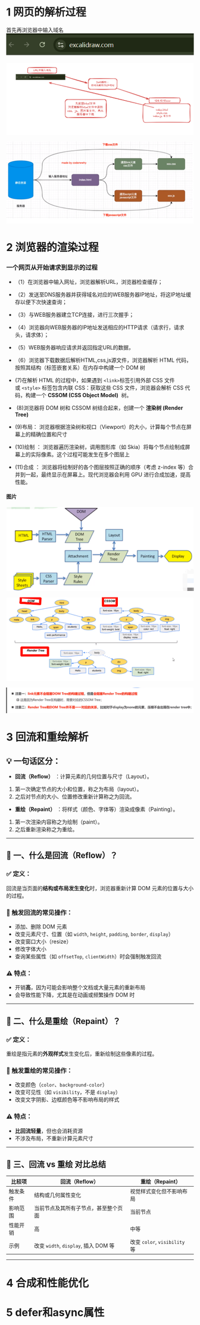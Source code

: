 # 1 网页的解析过程
首先再浏览器中输入域名
![this](../picture/02/1.png)


![this](../picture/02/2.png)

![this](../picture/02/3.png)



# 2 浏览器的渲染过程
### 一个网页从开始请求到显示的过程
- （1）在浏览器中输入网址，浏览器解析URL，浏览器检查缓存； 
- （2）发送至DNS服务器并获得域名对应的WEB服务器IP地址，将这IP地址缓存以便下次快速查询； 
- （3）与WEB服务器建立TCP连接，进行三次握手； 
- （4）浏览器向WEB服务器的IP地址发送相应的HTTP请求（请求行，请求头，请求体）； 
- （5）WEB服务器响应请求并返回指定URL的数据，
- （6）浏览器下载数据后解析HTML,css,js源文件，浏览器解析 HTML 代码，按照其结构（标签嵌套关系）在内存中构建一个 DOM 树
-  (7)在解析 HTML 的过程中，如果遇到 `<link>`标签引用外部 CSS 文件或 `<style>` 标签包含内联 CSS：获取这些 CSS 文件，浏览器会解析 CSS 代码，构建一个 **CSSOM (CSS Object Model)**  树。
-  (8)浏览器将 DOM 树和 CSSOM 树结合起来，创建一个 **渲染树 (Render Tree)** 

- (9)布局： 浏览器根据渲染树和视口（Viewport）的大小，计算每个节点在屏幕上的精确位置和尺寸


-   (10)绘制 ： 浏览器遍历渲染树，调用图形库（如 Skia）将每个节点绘制成屏幕上的实际像素。这个过程可能发生在多个图层上

-   (11)合成 ： 浏览器将绘制好的各个图层按照正确的顺序（考虑 z-index 等）合并到一起，最终显示在屏幕上。现代浏览器会利用 GPU 进行合成加速，提高性能。

#### 图片
![this](../picture/02/4.png)

![this](../picture/02/5.png)

![this](../picture/02/6.png)


# 3 回流和重绘解析

## 💡 一句话区分：

-   **回流（Reflow）** ：计算元素的几何位置与尺寸（Layout）。
  1. 第一次确定节点的大小和位置，称之为布局（layout）。
  2. 之后对节点的大小、位置修改重新计算称之为回流。

-   **重绘（Repaint）** ：将样式（颜色、字体等）渲染成像素（Painting）。
  1. 第一次渲染内容称之为绘制（paint）。
  2. 之后重新渲染称之为重绘。

* * *

## 🧱 一、什么是回流（Reflow）？

### ✅ 定义：

回流是当页面的**结构或布局发生变化**时，浏览器重新计算 DOM 元素的位置与大小的过程。

### 🧠 触发回流的常见操作：

-   添加、删除 DOM 元素
-   改变元素尺寸、位置（如 `width`, `height`, `padding`, `border`, `display`）
-   改变窗口大小（resize）
-   修改字体大小
-   查询某些属性（如 `offsetTop`, `clientWidth`）时会强制触发回流

### ⚠️ 特点：

-   开销**高**，因为可能会影响整个文档或大量元素的重新布局
-   会导致性能下降，尤其是在动画或频繁操作 DOM 时

* * *

## 🎨 二、什么是重绘（Repaint）？

### ✅ 定义：

重绘是指元素的**外观样式**发生变化后，重新绘制这些像素的过程。

### 🧠 触发重绘的常见操作：

-   改变颜色（`color`、`background-color`）
-   改变可见性（如 `visibility`，不是 `display`）
-   改变文字阴影、边框颜色等不影响布局的样式

### ⚠️ 特点：

-   **比回流轻量**，但也会消耗资源
-   不涉及布局，不重新计算元素尺寸

* * *

## 🔁 三、回流 vs 重绘 对比总结

| 比较项  | 回流（Reflow）                      | 重绘（Repaint）                |
| ---- | ------------------------------- | -------------------------- |
| 触发条件 | 结构或几何属性变化                       | 视觉样式变化但不影响布局               |
| 影响范围 | 当前节点及其所有子节点，甚至整个页面              | 当前节点                       |
| 性能开销 | 高                               | 中等                         |
| 示例   | 改变 `width`, `display`, 插入 DOM 等 | 改变 `color`, `visibility` 等 |

* * *



# 4 合成和性能优化

# 5 defer和async属性 